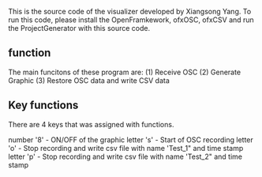 This is the source code of the visualizer developed by Xiangsong Yang. To run this code, please install the OpenFramkework, ofxOSC, ofxCSV and run the ProjectGenerator with this source code.

## function
The main funcitons of these program are: (1) Receive OSC (2) Generate Graphic (3) Restore OSC data and write CSV data

## Key functions
There are 4 keys that was assigned with functions. 

number '8' - ON/OFF of the graphic
letter 's' - Start of OSC recording
letter 'o' - Stop recording and write csv file with name 'Test_1" and time stamp
letter 'p' - Stop recording and write csv file with name 'Test_2" and time stamp
